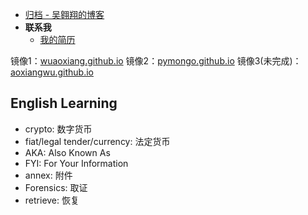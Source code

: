 - [归档 - 吴翱翔的博客](/)
- **联系我**
    - [我的简历](/redirect/resume.html)

镜像1：[wuaoxiang.github.io](https://wuaoxiang.github.io)
镜像2：[pymongo.github.io](https://pymongo.github.io)
镜像3(未完成)：[aoxiangwu.github.io](https://pymongo.github.io)

## English Learning

- crypto: 数字货币
- fiat/legal tender/currency: 法定货币
- AKA: Also Known As
- FYI: For Your Information
- annex: 附件
- Forensics: 取证 
- retrieve: 恢复

